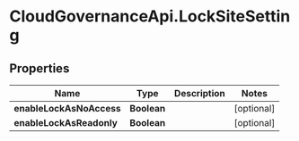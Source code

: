# CloudGovernanceApi.LockSiteSetting

## Properties

Name | Type | Description | Notes
------------ | ------------- | ------------- | -------------
**enableLockAsNoAccess** | **Boolean** |  | [optional] 
**enableLockAsReadonly** | **Boolean** |  | [optional] 


